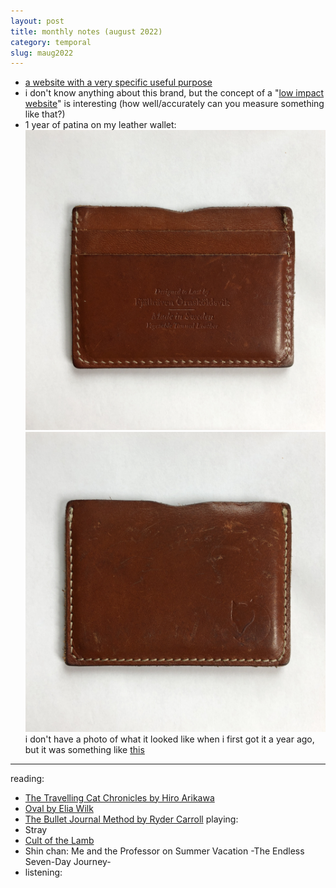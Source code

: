 ```yaml
---
layout: post
title: monthly notes (august 2022)
category: temporal
slug: maug2022
---
```


- [a website with a very specific useful purpose](https://www.sleepinginairports.net/)
- i don't know anything about this brand, but the concept of a "[low impact website](https://lowimpact.organicbasics.com/eur)" is interesting (how well/accurately can you measure something like that?)
- 1 year of patina on my leather wallet:
![img](images/wallet2022-1.JPG)
![img](images/wallet2022-2.JPG)
i don't have a photo of what it looked like when i first got it a year ago, but it was something like [this](https://www.fjallraven.com/us/en-us/bags-gear/accessories/travel-accessories/ovik-card-holder)

***
reading: 
- [The Travelling Cat Chronicles by Hiro Arikawa](https://www.goodreads.com/book/show/40961230-the-travelling-cat-chronicles?ac=1&from_search=true&qid=oZ5L7mQFGv&rank=1)
- [Oval by Elia Wilk](https://www.goodreads.com/book/show/41809056-oval)
- [The Bullet Journal Method by Ryder Carroll](https://www.goodreads.com/book/show/39071691-the-bullet-journal-method?ac=1&from_search=true&qid=FeFou80rLs&rank=1)
playing:
- Stray
- [Cult of the Lamb](https://www.cultofthelamb.com/)
- Shin chan: Me and the Professor on Summer Vacation -The Endless Seven-Day Journey-
- listening: []()